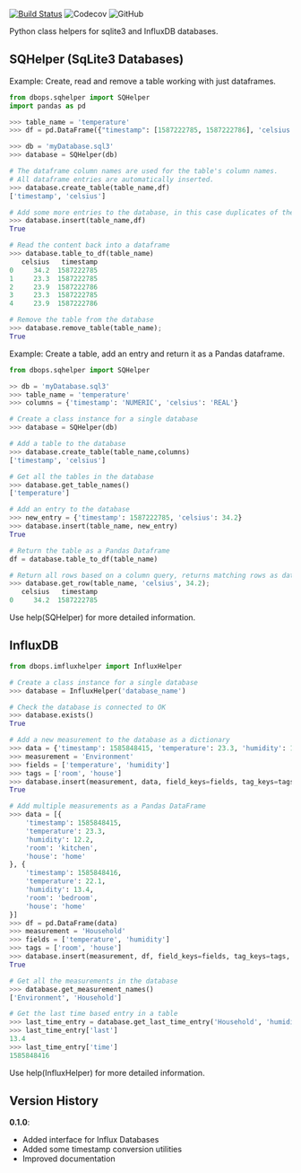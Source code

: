 [![Build Status](https://travis-ci.org/stuianna/DBOps.svg?branch=master)](https://travis-ci.org/stuianna/DBOps)
![Codecov](https://img.shields.io/codecov/c/gh/stuianna/DBOps)
![GitHub](https://img.shields.io/github/license/stuianna/DBOps)

Python class helpers for sqlite3 and InfluxDB databases.

## SQHelper (SqLite3 Databases)

Example: Create, read and remove a table working with just dataframes.

```python
from dbops.sqhelper import SQHelper
import pandas as pd

>>> table_name = 'temperature'
>>> df = pd.DataFrame({"timestamp": [1587222785, 1587222786], 'celsius': [23.3, 23.9]})

>>> db = 'myDatabase.sql3'
>>> database = SQHelper(db)

# The dataframe column names are used for the table's column names. 
# All dataframe entries are automatically inserted.
>>> database.create_table(table_name,df)
['timestamp', 'celsius']

# Add some more entries to the database, in this case duplicates of the above entry are made.
>>> database.insert(table_name,df)
True

# Read the content back into a dataframe
>>> database.table_to_df(table_name)
   celsius   timestamp
0     34.2  1587222785
1     23.3  1587222785
2     23.9  1587222786
3     23.3  1587222785
4     23.9  1587222786

# Remove the table from the database
>>> database.remove_table(table_name);
True
```

Example: Create a table, add an entry and return it as a Pandas dataframe.

```python
from dbops.sqhelper import SQHelper

>> db = 'myDatabase.sql3'
>>> table_name = 'temperature'
>>> columns = {'timestamp': 'NUMERIC', 'celsius': 'REAL'}

# Create a class instance for a single database
>>> database = SQHelper(db)

# Add a table to the database
>>> database.create_table(table_name,columns)
['timestamp', 'celsius']

# Get all the tables in the database
>>> database.get_table_names()
['temperature']

# Add an entry to the database
>>> new_entry = {'timestamp': 1587222785, 'celsius': 34.2}
>>> database.insert(table_name, new_entry)
True

# Return the table as a Pandas Dataframe
df = database.table_to_df(table_name)

# Return all rows based on a column query, returns matching rows as dataframe
>>> database.get_row(table_name, 'celsius', 34.2);
   celsius   timestamp
0     34.2  1587222785
```

Use help(SQHelper) for more detailed information.

## InfluxDB
```python
from dbops.imfluxhelper import InfluxHelper

# Create a class instance for a single database
>>> database = InfluxHelper('database_name')

# Check the database is connected to OK
>>> database.exists()
True

# Add a new measurement to the database as a dictionary
>>> data = {'timestamp': 1585848415, 'temperature': 23.3, 'humidity': 12.2, 'room': 'kitchen', 'house': 'home'}
>>> measurement = 'Environment'
>>> fields = ['temperature', 'humidity']
>>> tags = ['room', 'house']
>>> database.insert(measurement, data, field_keys=fields, tag_keys=tags, use_timestamp=True)
True

# Add multiple measurements as a Pandas DataFrame
>>> data = [{
    'timestamp': 1585848415,
    'temperature': 23.3,
    'humidity': 12.2,
    'room': 'kitchen',
    'house': 'home'
}, {
    'timestamp': 1585848416,
    'temperature': 22.1,
    'humidity': 13.4,
    'room': 'bedroom',
    'house': 'home'
}]
>>> df = pd.DataFrame(data)
>>> measurement = 'Household'
>>> fields = ['temperature', 'humidity']
>>> tags = ['room', 'house']
>>> database.insert(measurement, df, field_keys=fields, tag_keys=tags, use_timestamp=use_time)
True

# Get all the measurements in the database
>>> database.get_measurement_names()
['Environment', 'Household']

# Get the last time based entry in a table
>>> last_time_entry = database.get_last_time_entry('Household', 'humidity', 'room', 'bedroom', as_unix=True)
>>> last_time_entry['last']
13.4
>>> last_time_entry['time']
1585848416
```

Use help(InfluxHelper) for more detailed information.

## Version History
**0.1.0**:
- Added interface for Influx Databases
- Added some timestamp conversion utilities
- Improved documentation
